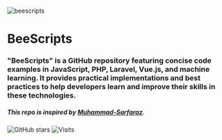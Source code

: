 ![beescripts](https://github.com/KawsarAhmad43/BeeScripts/assets/54704888/ab3956c9-b16b-449f-b11a-3f75bd47b040)

# BeeScripts
### "BeeScripts" is a GitHub repository featuring concise code examples in JavaScript, PHP, Laravel, Vue.js, and machine learning. It provides practical implementations and best practices to help developers learn and improve their skills in these technologies.


##### This repo is inspired by [Muhammad-Sarfaraz](https://github.com/Muhammad-Sarfaraz).
![GitHub stars](https://img.shields.io/github/stars/KawsarAhmad43/BeeScripts)
![Visits](https://api.visitorbadge.io/api/visitors?path=KawsarAhmad43/BeeScripts)



